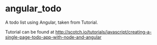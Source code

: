 angular_todo
============

A todo list using Angular, taken from Tutorial.


Tutorial can be found at http://scotch.io/tutorials/javascript/creating-a-single-page-todo-app-with-node-and-angular
